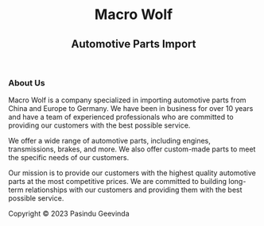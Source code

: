 <header>
    <h1>Macro Wolf</h1>
    <h2>Automotive Parts Import</h2>
  </header>
  <main>
    <section id="about">
      <h3>About Us</h3>
      <p>Macro Wolf is a company specialized in importing automotive parts from China and Europe to Germany. We have been in business for over 10 years and have a team of experienced professionals who are committed to providing our customers with the best possible service.</p>
      <p>We offer a wide range of automotive parts, including engines, transmissions, brakes, and more. We also offer custom-made parts to meet the specific needs of our customers.</p>
      <p>Our mission is to provide our customers with the highest quality automotive parts at the most competitive prices. We are committed to building long-term relationships with our customers and providing them with the best possible service.</p>
    </section>
  </main>
  <footer>
    <p>Copyright &copy; 2023 Pasindu Geevinda</p>
  </footer>
